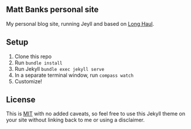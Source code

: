 ## Matt Banks personal site

My personal blog site, running Jeyll and based on [Long Haul](https://github.com/brianmaierjr/long-haul).

## Setup

1. Clone this repo
2. Run `bundle install`
3. Run Jekyll `bundle exec jekyll serve`
4. In a separate terminal window, run `compass watch`
5. Customize!

## License

This is [MIT](LICENSE) with no added caveats, so feel free to use this Jekyll theme on your site without linking back to me or using a disclaimer.

